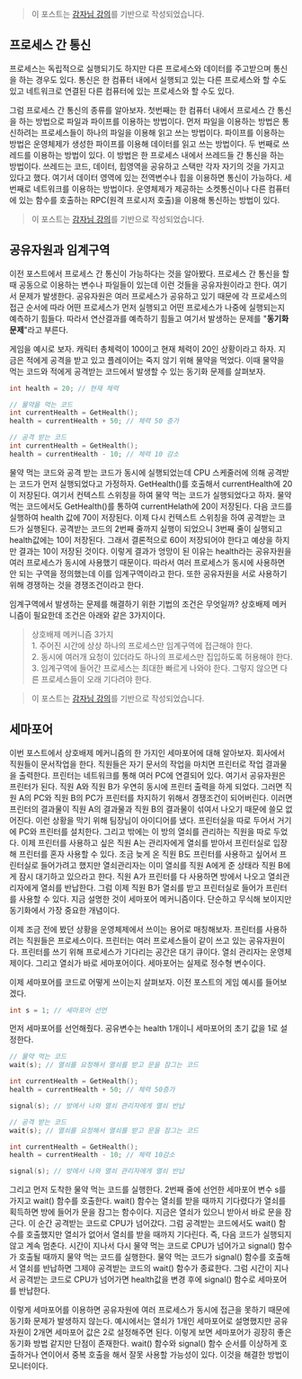 > 이 포스트는 [감자님 강의](https://www.inflearn.com/course/%EB%B9%84%EC%A0%84%EA%B3%B5%EC%9E%90-%EC%9A%B4%EC%98%81%EC%B2%B4%EC%A0%9C/dashboard '인프런 강의')를 기반으로 작성되었습니다.

## 프로세스 간 통신

프로세스는 독립적으로 실행되기도 하지만 다른 프로세스와 데이터를 주고받으며 통신을 하는 경우도 있다. 통신은 한 컴퓨터 내에서 실행되고 있는 다른 프로세스와 할 수도 있고 네트워크로 연결된 다른 컴퓨터에 있는 프로세스와 할 수도 있다.

그럼 프로세스 간 통신의 종류를 알아보자. 첫번째는 한 컴퓨터 내에서 프로세스 간 통신을 하는 방법으로 파일과 파이프를 이용하는 방법이다. 먼저 파일을 이용하는 방법은 통신하려는 프로세스들이 하나의 파일을 이용해 읽고 쓰는 방법이다. 파이프를 이용하는 방법은 운영체제가 생성한 파이프를 이용해 데이터를 읽고 쓰는 방법이다. 두 번째로 쓰레드를 이용하는 방법이 있다. 이 방법은 한 프로세스 내에서 쓰레드들 간 통신을 하는 방법이다. 쓰레드는 코드, 데이터, 힙영역을 공유하고 스택만 각자 자기의 것을 가지고 있다고 했다. 여기서 데이터 영역에 있는 전역변수나 힙을 이용하면 통신이 가능하다. 세 번째로 네트워크를 이용하는 방법이다. 운영체제가 제공하는 소켓통신이나 다른 컴퓨터에 있는 함수를 호출하는 RPC(원격 프로시저 호출)을 이용해 통신하는 방법이 있다.

> 이 포스트는 [감자님 강의](https://www.inflearn.com/course/%EB%B9%84%EC%A0%84%EA%B3%B5%EC%9E%90-%EC%9A%B4%EC%98%81%EC%B2%B4%EC%A0%9C/dashboard '인프런 강의')를 기반으로 작성되었습니다.

## 공유자원과 임계구역

이전 포스트에서 프로세스 간 통신이 가능하다는 것을 알아봤다. 프로세스 간 통신을 할 때 공동으로 이용하는 변수나 파일들이 있는데 이런 것들을 공유자원이라고 한다. 여기서 문제가 발생한다. 공유자원은 여러 프로세스가 공유하고 있기 때문에 각 프로세스의 접근 순서에 따라 어떤 프로세스가 먼저 실행되고 어떤 프로세스가 나중에 실행되는지 예측하기 힘들다. 따라서 연산결과를 예측하기 힘들고 여기서 발생하는 문제를 "**동기화 문제**"라고 부른다.

게임을 예시로 보자. 캐릭터 총체력이 100이고 현재 체력이 20인 상황이라고 하자. 지금은 적에게 공격을 받고 있고 플레이어는 죽지 않기 위해 물약을 먹었다. 이때 물약을 먹는 코드와 적에게 공격받는 코드에서 발생할 수 있는 동기화 문제를 살펴보자.

```c++
int health = 20; // 현재 체력
```

```c++
// 물약을 먹는 코드
int currentHealth = GetHealth();
health = currentHealth + 50; // 체력 50 증가
```

```c++
// 공격 받는 코드
int currentHealth = GetHealth();
health = currentHealth - 10; // 체력 10 감소
```

물약 먹는 코드와 공격 받는 코드가 동시에 실행되었는데 CPU 스케줄러에 의해 공격받는 코드가 먼저 실행되었다고 가정하자. GetHealth()를 호출해서 currentHealth에 20이 저장된다. 여기서 컨텍스트 스위칭을 하여 물약 먹는 코드가 실행되었다고 하자. 물약 먹는 코드에서도 GetHealth()를 통하여 currentHelath에 20이 저장된다. 다음 코드를 실행하여 health 값에 70이 저장된다. 이제 다시 컨텍스트 스위칭을 하여 공격받는 코드가 실행된다. 공격받는 코드의 2번째 줄까지 실행이 되었으니 3번째 줄이 실행되고 health값에는 10이 저장된다. 그래서 결론적으로 60이 저장되어야 한다고 예상을 하지만 결과는 10이 저장된 것이다. 이렇게 결과가 엉망이 된 이유는 health라는 공유자원을 여러 프로세스가 동시에 사용했기 때문이다. 따라서 여러 프로세스가 동시에 사용하면 안 되는 구역을 정의했는데 이를 임계구역이라고 한다. 또한 공유자원을 서로 사용하기 위해 경쟁하는 것을 경쟁조건이라고 한다.

임계구역에서 발생하는 문제를 해결하기 위한 기법의 조건은 무엇일까? 상호배제 메커니즘이 필요한데 조건은 아래와 같은 3가지이다.

> 상호배제 메커니즘 3가지  
> 1\. 주어진 시간에 상상 하나의 프로세스만 임계구역에 접근해야 한다.  
> 2\. 동시에 여러개 요청이 있더라도 하나의 프로세스만 집입하도록 허용해야 한다.  
> 3\. 임계구역에 들어간 프로세스는 최대한 빠르게 나와야 한다. 그렇지 않으면 다른 프로세스들이 오래 기다려야 한다.

> 이 포스트는 [감자님 강의](https://www.inflearn.com/course/%EB%B9%84%EC%A0%84%EA%B3%B5%EC%9E%90-%EC%9A%B4%EC%98%81%EC%B2%B4%EC%A0%9C/dashboard '인프런 강의')를 기반으로 작성되었습니다.

## 세마포어

이번 포스트에서 상호배제 메커니즘의 한 가지인 세마포어에 대해 알아보자. 회사에서 직원들이 문서작업을 한다. 직원들은 자기 문서의 작업을 마치면 프린터로 작업 결과물을 출력한다. 프린터는 네트워크를 통해 여러 PC에 연결되어 있다. 여기서 공유자원은 프린터가 된다. 직원 A와 직원 B가 우연히 동시에 프린터 출력을 하게 되었다. 그러면 직원 A의 PC와 직원 B의 PC가 프린터를 차지하기 위해서 경쟁조건이 되어버린다. 이러면 프린터의 결과물이 직원 A의 결과물과 직원 B의 결과물이 섞여서 나오기 때문에 쓸모 없어진다. 이런 상황을 막기 위해 팀장님이 아이디어를 냈다. 프린터실을 따로 두어서 거기에 PC와 프린터를 설치한다. 그리고 밖에는 이 방의 열쇠를 관리하는 직원을 따로 두었다. 이제 프린터를 사용하고 싶은 직원 A는 관리자에게 열쇠를 받아서 프린터실로 입장해 프린터를 혼자 사용할 수 있다. 조금 늦게 온 직원 B도 프린터를 사용하고 싶어서 프린터실로 들어가려고 했지만 열쇠관리자는 이미 열쇠를 직원 A에게 준 상태라 직원 B에게 잠시 대기하고 있으라고 한다. 직원 A가 프린터를 다 사용하면 방에서 나오고 열쇠관리자에게 열쇠를 반납한다. 그럼 이제 직원 B가 열쇠를 받고 프린터실로 들어가 프린터를 사용할 수 있다. 지금 설명한 것이 세마포어 메커니즘이다. 단순하고 무식해 보이지만 동기화에서 가장 중요한 개념이다.

이제 조금 전에 봤던 상황을 운영체제에서 쓰이는 용어로 매칭해보자. 프린터를 사용하려는 직원들은 프로세스이다. 프린터는 여러 프로세스들이 같이 쓰고 있는 공유자원이다. 프린터를 쓰기 위해 프로세스가 기다리는 공간은 대기 큐이다. 열쇠 관리자는 운영체제이다. 그리고 열쇠가 바로 세마포어이다. 세마포어는 실제로 정수형 변수이다.

이제 세마포어를 코드로 어떻게 쓰이는지 살펴보자. 이전 포스트의 게임 예시를 들어보겠다.

```c++
int s = 1; // 세마포어 선언
```

먼저 세마포어를 선언해줬다. 공유변수는 health 1개이니 세마포어의 초기 값을 1로 설정한다.

```c++
// 물약 먹는 코드
wait(s); // 열쇠를 요청해서 열쇠를 받고 문을 잠그는 코드

int currentHealth = GetHealth();
health = currentHealth + 50; // 체력 50증가

signal(s); // 방에서 나와 열쇠 관리자에게 열쇠 반납
```

```c++
// 공격 받는 코드
wait(s); // 열쇠를 요청해서 열쇠를 받고 문을 잠그는 코드

int currentHealth = GetHealth();
health = currentHealth - 10; // 체력 10감소

signal(s); // 방에서 나와 열쇠 관리자에게 열쇠 반납
```

그리고 먼저 도착한 물약 먹는 코드를 실행한다. 2번째 줄에 선언한 세마포어 변수 s를 가지고 wait() 함수를 호출한다. wait() 함수는 열쇠를 받을 때까지 기다렸다가 열쇠를 획득하면 방에 들어가 문을 잠그는 함수이다. 지금은 열쇠가 있으니 받아서 바로 문을 잠근다. 이 순간 공격받는 코드로 CPU가 넘어갔다. 그럼 공격받는 코드에서도 wait() 함수를 호출했지만 열쇠가 없어서 열쇠를 받을 때까지 기다린다. 즉, 다음 코드가 실행되지 않고 계속 멈춘다. 시간이 지나서 다시 물약 먹는 코드로 CPU가 넘어가고 signal() 함수가 호출될 때까지 물약 먹는 코드를 실행한다. 물약 먹는 코드가 signal() 함수를 호출해서 열쇠를 반납하면 그제야 공격받는 코드의 wait() 함수가 종료한다. 그럼 시간이 지나서 공격받는 코드로 CPU가 넘어가면 health값을 변경 후에 signal() 함수로 세마포어를 반납한다.

이렇게 세마포어를 이용하면 공유자원에 여러 프로세스가 동시에 접근을 못하기 때문에 동기화 문제가 발생하지 않는다. 예시에서는 열쇠가 1개인 세마포어로 설명했지만 공유자원이 2개면 세마포어 값은 2로 설정해주면 된다. 이렇게 보면 세마포어가 굉장히 좋은 동기화 방법 같지만 단점이 존재한다. wait() 함수와 signal() 함수 순서를 이상하게 호출하거나 연이어서 중복 호출을 해서 잘못 사용할 가능성이 있다. 이것을 해결한 방법이 모니터이다.
